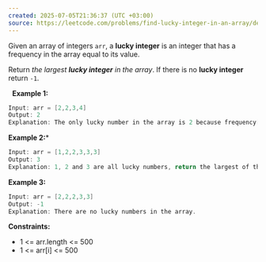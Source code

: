 ```yaml
---
created: 2025-07-05T21:36:37 (UTC +03:00)
source: https://leetcode.com/problems/find-lucky-integer-in-an-array/description/?envType=daily-question&envId=2025-07-05
---
```

Given an array of integers `arr`, a **lucky integer** is an integer that has a frequency in the array equal to its value.

Return *the largest **lucky integer** in the array*. If there is no **lucky integer** return `-1`.

 
**Example 1:**

``` Java
Input: arr = [2,2,3,4]
Output: 2
Explanation: The only lucky number in the array is 2 because frequency[2] == 2.
```


**Example 2:***

``` Java
Input: arr = [1,2,2,3,3,3]
Output: 3
Explanation: 1, 2 and 3 are all lucky numbers, return the largest of them.
```


**Example 3:**

``` Java
Input: arr = [2,2,2,3,3]
Output: -1
Explanation: There are no lucky numbers in the array.
```


**Constraints:**

 * 1 <= arr.length <= 500
 * 1 <= arr[i] <= 500
